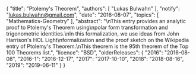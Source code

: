 {
    "title": "Ptolemy's Theorem",
    "authors": [
        "Lukas Bulwahn"
    ],
    "notify": "lukas.bulwahn@gmail.com",
    "date": "2016-08-07",
    "topics": [
        "Mathematics-Geometry"
    ],
    "abstract": "\nThis entry provides an analytic proof to Ptolemy's Theorem using\npolar form transformation and trigonometric identities.\nIn this formalization, we use ideas from John Harrison's HOL Light\nformalization and the proof sketch on the Wikipedia entry of Ptolemy's Theorem.\nThis theorem is the 95th theorem of the Top 100 Theorems list.",
    "licence": "BSD",
    "olderReleases": {
        "2016": "2016-08-08",
        "2016-1": "2016-12-17",
        "2017": "2017-10-10",
        "2018": "2018-08-16",
        "2019": "2019-06-11"
    }
}